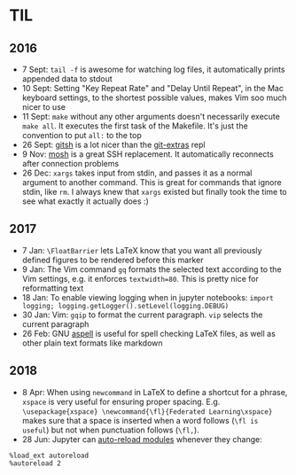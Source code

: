 # TIL

## 2016

- 7 Sept: `tail -f` is awesome for watching log files, it automatically prints appended data to stdout
- 10 Sept: Setting "Key Repeat Rate" and "Delay Until Repeat", in the Mac keyboard settings, to the shortest possible values, makes Vim soo much nicer to use
- 11 Sept: `make` without any other arguments doesn't necessarily execute `make all`. It executes the first task of the Makefile. It's just the convention to put `all:` to the top
- 26 Sept: [gitsh](https://github.com/thoughtbot/gitsh) is a lot nicer than the [git-extras](https://github.com/tj/git-extras) repl
- 9 Nov: [mosh](http://mosh.org) is a great SSH replacement. It automatically reconnects after connection problems
- 26 Dec: `xargs` takes input from stdin, and passes it as a normal argument to another command. This is great for commands that ignore stdin, like `rm`. I always knew that `xargs` existed but finally took the time to see what exactly it actually does :)

## 2017

- 7 Jan: `\FloatBarrier` lets LaTeX know that you want all previously defined figures to be rendered before this marker
- 9 Jan: The Vim command `gq` formats the selected text according to the Vim settings, e.g. it enforces `textwidth=80`. This is pretty nice for reformatting text
- 18 Jan: To enable viewing logging when in jupyter notebooks: `import logging; logging.getLogger().setLevel(logging.DEBUG)`
- 30 Jan: Vim: `gqip` to format the current paragraph. `vip` selects the current paragraph
- 26 Feb: GNU [aspell](http://aspell.net) is useful for spell checking LaTeX files, as well as other plain text formats like markdown

## 2018

- 8 Apr: When using `newcommand` in LaTeX to define a shortcut for a phrase, `xspace` is very useful for ensuring proper spacing. E.g. `\usepackage{xspace} \newcommand{\fl}{Federated Learning\xspace}` makes sure that a space is inserted when a word follows (`\fl is useful`) but not when punctuation follows (`\fl,`).
- 28 Jun: Jupyter can [auto-reload modules](https://stackoverflow.com/questions/5364050/reloading-submodules-in-ipython) whenever they change:
```
%load_ext autoreload
%autoreload 2
```
